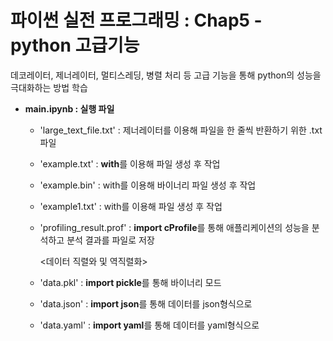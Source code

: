 # 파이썬 실전 프로그래밍 : Chap5 - python 고급기능

데코레이터, 제너레이터, 멀티스레딩, 병렬 처리 등 고급 기능을 통해 python의 성능을 극대화하는 방법 학습

- **main.ipynb : 실행 파일**
  - 'large_text_file.txt' : 제너레이터를 이용해 파일을 한 줄씩 반환하기 위한 .txt 파일
  - 'example.txt' : **with**를 이용해 파일 생성 후 작업
  - 'example.bin' : with를 이용해 바이너리 파일 생성 후 작업
  - 'example1.txt' : with를 이용해 파일 생성 후 작업
  - 'profiling_result.prof' : **import cProfile**를 통해 애플리케이션의 성능을 분석하고 분석 결과를 파일로 저장
    
    <데이터 직렬와 및 역직렬화>
  - 'data.pkl' : **import pickle**를 통해 바이너리 모드
  - 'data.json' : **import json**를 통해 데이터를 json형식으로
  - 'data.yaml' : **import yaml**를 통해 데이터를 yaml형식으로

